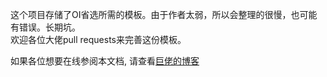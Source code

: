​    这个项目存储了OI省选所需的模板。由于作者太弱，所以会整理的很慢，也可能有错误。长期坑。
​          
​    欢迎各位大佬pull requests来完善这份模板。



如果各位想要在线参阅本文档, 请查看[巨佬的博客](http://worldframe.top/2017/03/16/%E8%BD%AC-%E8%A1%A5-%E9%82%A3%E4%BA%9B%E6%A8%A1%E6%9D%BF/)